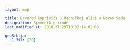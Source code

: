 ```yaml
---
layout: map

title: Drvored koprivića u Radničkoj ulici u Novom Sadu
designation: Spomenik prirode
last_modified_at: 2018-07-29T18:32:14+02:00

geoSrbija:
  L1_301: [20]
---
```


